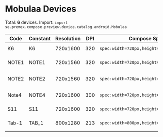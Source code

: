 # Mobulaa Devices

Total: **6** devices. Import: `import se.premex.compose.preview.device.catalog.android.Mobulaa`

| Code | Constant | Resolution | DPI | Compose Spec | Preview Usage |
|------|----------|------------|-----|-------------|---------------|
| K6 | K6 | 720x1600 | 320 | `spec:width=720px,height=1600px,dpi=320` | `@Preview(device = Mobulaa.K6)` |
| NOTE1 | NOTE1 | 720x1560 | 320 | `spec:width=720px,height=1560px,dpi=320` | `@Preview(device = Mobulaa.NOTE1)` |
| NOTE2 | NOTE2 | 720x1560 | 320 | `spec:width=720px,height=1560px,dpi=320` | `@Preview(device = Mobulaa.NOTE2)` |
| Note4 | NOTE4 | 720x1600 | 300 | `spec:width=720px,height=1600px,dpi=300` | `@Preview(device = Mobulaa.NOTE4)` |
| S11 | S11 | 720x1600 | 320 | `spec:width=720px,height=1600px,dpi=320` | `@Preview(device = Mobulaa.S11)` |
| Tab-1 | TAB_1 | 800x1280 | 213 | `spec:width=800px,height=1280px,dpi=213` | `@Preview(device = Mobulaa.TAB_1)` |

<!-- Generated automatically. Do not edit manually. -->
